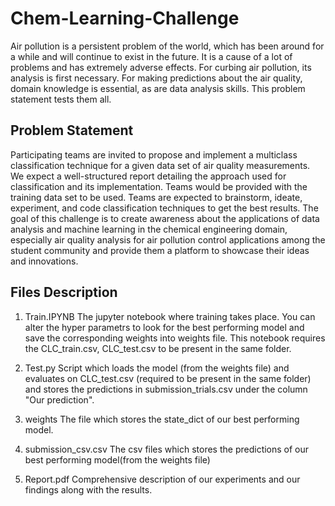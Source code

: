 # Chem-Learning-Challenge
Air pollution is a persistent problem of the world, which has been around for a while and will continue to exist in the future. It is a cause of a lot of problems and has extremely adverse effects. For curbing air pollution, its analysis is first necessary. For making predictions about the air quality, domain knowledge is essential, as are data analysis skills. This problem statement tests them all.

## Problem Statement
Participating teams are invited to propose and implement a multiclass classification technique for a given data set of air quality measurements. We expect a well-structured report detailing the approach used for classification and its implementation. Teams would be provided with the training data set to be used. Teams are expected to brainstorm, ideate, experiment, and code classification techniques to get the best results. The goal of this challenge is to create awareness about the applications of data analysis and machine learning in the chemical engineering domain, especially air quality analysis for air pollution control applications among the student community and provide them a platform to showcase their ideas and innovations.

## Files Description
1) Train.IPYNB 
The jupyter notebook where training takes place. You can alter the hyper parametrs to look for the best performing model and save the corresponding weights into weights file.
This notebook requires the CLC_train.csv, CLC_test.csv to be present in the same folder.

2) Test.py
Script which loads the model (from the weights file) and evaluates on CLC_test.csv (required to be present in the same folder) and stores the predictions in submission_trials.csv under the column "Our prediction".

3) weights
The file which stores the state_dict of our best performing model.

4) submission_csv.csv
The csv files which stores the predictions of our best performing model(from the weights file)

5) Report.pdf
Comprehensive description of our experiments and our findings along with the results.
